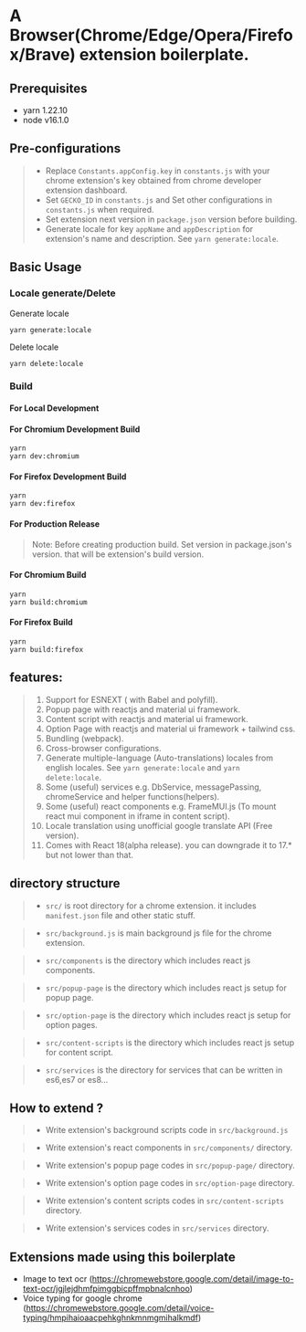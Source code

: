# A Browser(Chrome/Edge/Opera/Firefox/Brave) extension boilerplate.

## Prerequisites

- yarn 1.22.10
- node v16.1.0

## Pre-configurations

> * Replace `Constants.appConfig.key` in `constants.js` with your chrome extension's key obtained from chrome developer extension dashboard.
> * Set `GECKO_ID` in `constants.js` and Set other configurations in `constants.js` when required.
> * Set extension next version in `package.json` version before building.
> * Generate locale for key `appName` and `appDescription` for extension's name and description. See `yarn generate:locale`.

## Basic Usage

### Locale generate/Delete

Generate locale
````
yarn generate:locale
````

Delete locale
````
yarn delete:locale
````

### Build

#### For Local Development

#### For Chromium Development Build

```
yarn
yarn dev:chromium
```

#### For Firefox Development Build

```
yarn
yarn dev:firefox
```

#### For Production Release

> Note: Before creating production build. Set version in package.json's version. that will be extension's build version. 

#### For Chromium Build

```
yarn
yarn build:chromium
```

#### For Firefox Build

```
yarn
yarn build:firefox
```



## features:

> 1. Support for ESNEXT ( with Babel and polyfill).
> 2. Popup page with reactjs and material ui framework.
> 3. Content script with reactjs and material ui framework.
> 5. Option Page with reactjs and material ui framework + tailwind css.
> 5. Bundling (webpack).
> 6. Cross-browser configurations.
> 7. Generate multiple-language (Auto-translations) locales from english locales. See `yarn generate:locale` and `yarn delete:locale`. 
> 8. Some (useful) services e.g. DbService, messagePassing, chromeService and helper functions(helpers).
> 9. Some (useful) react components e.g. FrameMUI.js (To mount react mui component in iframe in content script).
> 10. Locale translation using unofficial google translate API (Free version).
> 11. Comes with React 18(alpha release). you can downgrade it to 17.* but not lower than that. 

## directory structure

> - `src/` is root directory for a chrome extension. it includes `manifest.json` file and other static stuff.

> - `src/background.js` is main background js file for the chrome extension.

> - `src/components` is the directory which includes react js components.

> - `src/popup-page` is the directory which includes react js setup for popup page.

> - `src/option-page` is the directory which includes react js setup for option pages.

> - `src/content-scripts` is the directory which includes react js setup for content script.

> - `src/services` is the directory for services that can be written in es6,es7 or es8...

## How to extend ?

> - Write extension's background scripts code in `src/background.js`

> - Write extension's react components in `src/components/` directory.

> - Write extension's popup page codes in `src/popup-page/` directory.

> - Write extension's option page codes in `src/option-page` directory.

> - Write extension's content scripts codes in `src/content-scripts` directory.

> - Write extension's services codes in `src/services` directory.


## Extensions made using this boilerplate

* Image to text ocr (https://chromewebstore.google.com/detail/image-to-text-ocr/jgjlejdhmfpimggbicpffmpbnalcnhoo)
* Voice typing for google chrome (https://chromewebstore.google.com/detail/voice-typing/hmpihaioaacpehkghnkmnmgmihalkmdf)


